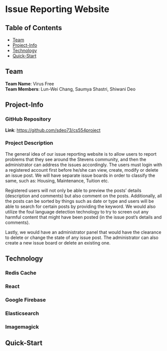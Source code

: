 # Issue Reporting Website

## Table of Contents

- [Team](#team)
- [Project-Info](#project-info)
- [Technology](#technology)
- [Quick-Start](#quick-start)

## Team

**Team Name**: Virus Free <br />
**Team Members**: Lun-Wei Chang, Saumya Shastri, Shiwani Deo
## Project-Info

### GitHub Repository
**Link**: https://github.com/sdeo73/cs554project

### Project Description

  The general idea of our issue reporting website is to allow users to report problems that they see around the Stevens community, and then the administrator can address the issues accordingly. The users must login with a registered account first before he/she can view, create, modify or delete an issue post. We will have separate issue boards in order to classify the same, such as: Housing, Maintenance, Tuition etc. <br />
  
  Registered users will not only be able to preview the posts’ details (description and comments) but also comment on the posts. Additionally, all the posts can be sorted by things such as date or type and users will be able to search for certain posts by providing the keyword. We would also utilize the foul language detection technology to try to screen out any harmful content that might have been posted (in the issue post’s details and comments). <br />
  
  Lastly, we would have an administrator panel that would have the clearance to delete or change the state of any issue post. The administrator can also create a new issue board or delete an existing one. 

## Technology

### Redis Cache
> 
### React

### Google Firebase

### Elasticsearch

### Imagemagick

## Quick-Start
